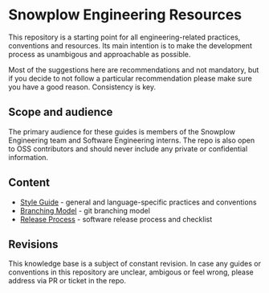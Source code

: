 # Snowplow Engineering Resources

This repository is a starting point for all engineering-related practices, conventions and resources.
Its main intention is to make the development process as unambigous and approachable as possible.

Most of the suggestions here are recommendations and not mandatory, but if you decide to not follow a particular recommendation please make sure you have a good reason. Consistency is key.

## Scope and audience

The primary audience for these guides is members of the Snowplow Engineering team and Software Engineering interns.
The repo is also open to OSS contributors and should never include any private or confidential information.

## Content

* [Style Guide][style-guide] - general and language-specific practices and conventions
* [Branching Model][git-branching] - git branching model
* [Release Process][release-process] - software release process and checklist

## Revisions

This knowledge base is a subject of constant revision.
In case any guides or conventions in this repository are unclear, ambigous or feel wrong, please address via PR or ticket in the repo.

[style-guide]: https://github.com/snowplow-incubator/engineering-resources/blob/master/style-guide.md
[git-branching]: https://github.com/snowplow-incubator/engineering-resources/blob/master/git-branching.md
[release-process]: https://github.com/snowplow-incubator/engineering-resources/blob/master/release-process.md
